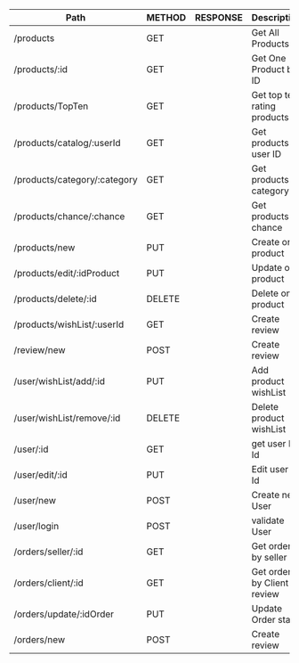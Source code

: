| Path                       | METHOD | RESPONSE     | Description                    |
| -------------------------- | ------ | ------------ | ------------------------------ |
|/products                   | GET    |              | Get All Products               |
|/products/:id               | GET    |              | Get One Product by ID          |
|/products/TopTen            | GET    |              | Get top ten rating products    |
|/products/catalog/:userId   | GET    |              | Get products by user ID        |
|/products/category/:category| GET    |              | Get products by category       |
|/products/chance/:chance    | GET    |              | Get products by chance         |
|/products/new               | PUT    |              | Create one product             |
|/products/edit/:idProduct   | PUT    |              | Update one product             |
|/products/delete/:id        | DELETE |              | Delete one product             |
|/products/wishList/:userId  | GET    |              | Create review                  |
|/review/new                 | POST   |              | Create review                  |
|/user/wishList/add/:id      | PUT    |              | Add product wishList           |
|/user/wishList/remove/:id   | DELETE |              | Delete product wishList        |
|/user/:id                   | GET    |              | get user by Id                 |
|/user/edit/:id              | PUT    |              | Edit user by Id                |
|/user/new                   | POST   |              | Create new User                |
|/user/login                 | POST   |              | validate User                  |
|/orders/seller/:id          | GET    |              | Get orders by seller id        |
|/orders/client/:id          | GET    |              | Get order by Client id review  |
|/orders/update/:idOrder     | PUT    |              | Update Order state             |
|/orders/new                 | POST   |              | Create review                  |
